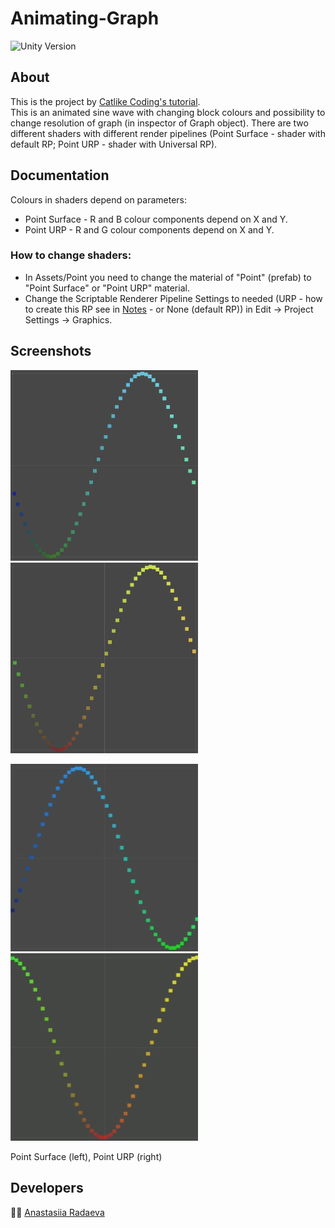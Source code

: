 # Animating-Graph
<p align="left">
   <img src="https://img.shields.io/badge/Engine-Unity%202021.3.14f1-blue" alt="Unity Version">
</p>

## About
This is the project by [Catlike Coding's tutorial](https://catlikecoding.com/unity/tutorials/basics/building-a-graph/).   
This is an animated sine wave with changing block colours and possibility to change resolution of graph (in inspector of Graph object). There are two different shaders with different render pipelines (Point Surface - shader with default RP; Point URP - shader with Universal RP).
## Documentation
Colours in shaders depend on parameters:
* Point Surface - R and B colour components depend on X and Y.
* Point URP - R and G colour components depend on X and Y.
### How to change shaders:
* In Assets/Point you need to change the material of "Point" (prefab) to "Point Surface" or "Point URP" material.
* Change the Scriptable Renderer Pipeline Settings to needed (URP - how to create this RP see in [Notes](Notes.md) - or None (default RP)) in Edit -> Project Settings -> Graphics.
## Screenshots
<p float="left">
  <img src="ReadmeAssets/Point_Surface_Screen.png" width="300" />
  <img src="ReadmeAssets/Point_URP_Screen.png" width="300" />
</p>
<p float="left">
  <img src="ReadmeAssets/Point_Surface.gif" width="300" />
  <img src="ReadmeAssets/Point_URP.gif" width="300" />
</p>
Point Surface (left), Point URP (right)

## Developers
🙋‍♀️ [Anastasiia Radaeva](https://github.com/AnastasiiaRadaeva)
